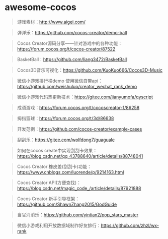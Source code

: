 # awesome-cocos
> 游戏素材：http://www.aigei.com/

> 弹弹乐：https://github.com/cocos-creator/demo-ball

> Cocos Creator源码分享——针对游戏中的各种功能：https://forum.cocos.org/t/cocos-creator/87522

> BasketBall：https://github.com/liang3472/BasketBall

> Cocos3D音乐可视化：https://github.com/KuoKuo666/Cocos3D-Music

> 微信小游戏排行榜demo 使用微信自带api：https://github.com/weishuluo/creator_wechat_rank_demo

> 微信小游戏代码热更新技术：https://gitee.com/jianyumofa/qyscript

> 成语游戏：https://forum.cocos.org/t/cocoscreator-1/86258

> 拇指篮球：https://forum.cocos.org/t/3d/86638

> 开发范例：https://github.com/cocos-creator/example-cases

> 刮刮乐：https://gitee.com/wolfdong7/guaguale

> 如何在cocos create中实现刮刮卡效果：https://blog.csdn.net/qq_43788640/article/details/88748041

> Cocos Creator 橡皮差(刮刮卡)功能：https://www.cnblogs.com/luorende/p/9214163.html

> Cocos Creator API(方便查找)：https://blog.csdn.net/magic_code_/article/details/87921888

> Cocos Creator 新手引导框架：https://github.com/ShawnZhang2015/GodGuide

> 当官消消乐：https://github.com/yintian2/pop_stars_master

> 微信小游戏利用开放数据域制作好友排行：https://github.com/zhzl/wx-rank
